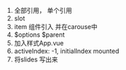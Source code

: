 1. 全部引用， 单个引用
2. slot 
3. item 组件引入 并在carouse中
4. $options   $parent
5. 加入样式App.vue 
6. activeIndex: -1, initialIndex
  mounted
7.  将slides 写出来